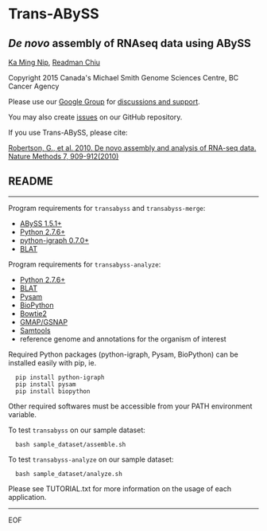 # Trans-ABySS
## *De novo* assembly of RNAseq data using ABySS

[Ka Ming Nip](mailto:kmnip@bcgsc.ca), [Readman Chiu](mailto:rchiu@bcgsc.ca)

Copyright 2015 Canada's Michael Smith Genome Sciences Centre, BC Cancer Agency

Please use our [Google Group](mailto:trans-abyss@googlegroups.com) for [discussions and
support](https://groups.google.com/d/forum/trans-abyss).
  
You may also create [issues](https://github.com/bcgsc/transabyss/issues) on our GitHub repository.

If you use Trans-ABySS, please cite:

[Robertson, G., et al. 2010. De novo assembly and analysis of RNA-seq data. Nature Methods 7, 909-912(2010)](http://www.nature.com/nmeth/journal/v7/n11/full/nmeth.1517.html)


## README
--------------------------------------------------------------------------------

Program requirements for `transabyss` and `transabyss-merge`:
  * [ABySS 1.5.1+](https://github.com/bcgsc/abyss/releases)
  * [Python 2.7.6+](https://www.python.org/download/releases/2.7.6/)
  * [python-igraph 0.7.0+](http://igraph.org/python/#downloads)
  * [BLAT](http://hgdownload.cse.ucsc.edu/admin/exe/linux.x86_64/blat/blat)

Program requirements for `transabyss-analyze`:
  * [Python 2.7.6+](https://www.python.org/download/releases/2.7.6/)
  * [BLAT](http://hgdownload.cse.ucsc.edu/admin/exe/linux.x86_64/blat/blat)
  * [Pysam](https://github.com/pysam-developers/pysam)
  * [BioPython](http://biopython.org/wiki/Download)
  * [Bowtie2](http://bowtie-bio.sourceforge.net/bowtie2/index.shtml)
  * [GMAP/GSNAP](http://research-pub.gene.com/gmap/)
  * [Samtools](https://github.com/samtools/samtools)
  * reference genome and annotations for the organism of interest

Required Python packages (python-igraph, Pysam, BioPython) can be installed
easily with pip, ie.

```
  pip install python-igraph
  pip install pysam
  pip install biopython
```

Other required softwares must be accessible from your PATH environment variable.

To test `transabyss` on our sample dataset:

```
  bash sample_dataset/assemble.sh
```  
  
To test `transabyss-analyze` on our sample dataset:

```
  bash sample_dataset/analyze.sh
```

Please see TUTORIAL.txt for more information on the usage of each application.


--------------------------------------------------------------------------------
EOF
